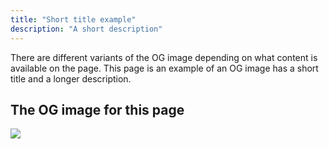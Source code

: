 ```yaml
---
title: "Short title example"
description: "A short description"
---
```


There are different variants of the OG image depending on what content is
available on the page. This page is an example of an OG image has a short title
and a longer description.

## The OG image for this page

<img src="./index.png"  />
